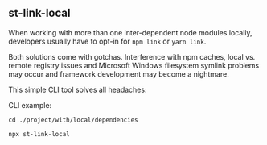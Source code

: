 ## st-link-local

When working with more than one inter-dependent node modules locally, 
developers usually have to opt-in for `npm link` or `yarn link`.

Both solutions come with gotchas. Interference with npm caches, local
vs. remote registry issues and Microsoft Windows filesystem symlink problems
may occur and framework development may become a nightmare.

This simple CLI tool solves all headaches:

CLI example:

`cd ./project/with/local/dependencies`

`npx st-link-local`

